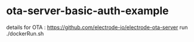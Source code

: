 # ota-server-basic-auth-example
details for OTA : https://github.com/electrode-io/electrode-ota-server
run ./dockerRun.sh

